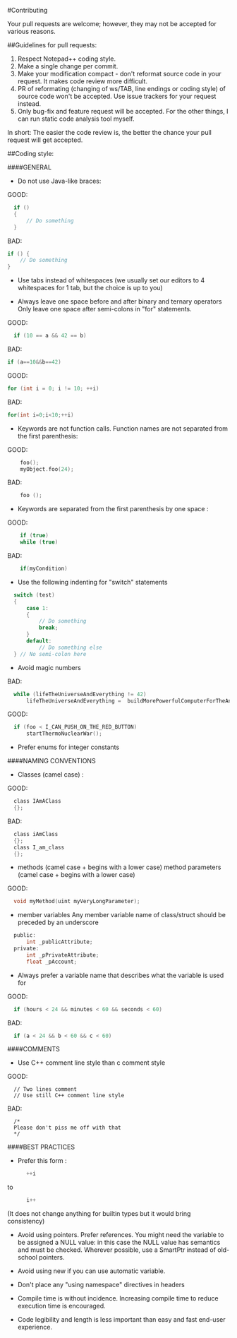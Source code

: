 #Contributing

Your pull requests are welcome; however, they may not be accepted for various reasons.

##Guidelines for pull requests:

1. Respect Notepad++ coding style.
2. Make a single change per commit.
3. Make your modification compact - don't reformat source code in your request. It makes code review more difficult.
4. PR of reformating (changing of ws/TAB, line endings or coding style) of source code won't be accepted. Use issue trackers for your request instead.
5. Only bug-fix and feature request will be accepted. For the other things, I can run static code analysis tool myself.

In short: The easier the code review is, the better the chance your pull request will get accepted.


##Coding style:

####GENERAL

* Do not use Java-like braces:

GOOD:
```c
  if ()
  {
      // Do something
  }
```
BAD:
  ```c
  if () {
      // Do something
  }
```
* Use tabs instead of whitespaces (we usually set our editors to 4
  whitespaces for 1 tab, but the choice is up to you)


* Always leave one space before and after binary and ternary operators
  Only leave one space after semi-colons in "for" statements.

GOOD:
```c
  if (10 == a && 42 == b)
```
BAD:
  ```c
  if (a==10&&b==42)
```
GOOD:
  ```c
  for (int i = 0; i != 10; ++i)
  ```
BAD:
  ```c
  for(int i=0;i<10;++i)
```
* Keywords are not function calls.
  Function names are not separated from the first parenthesis:

GOOD:
```c
    foo();
    myObject.foo(24);
```
BAD:
```c
    foo ();
```
* Keywords are separated from the first parenthesis by one space :

GOOD:
```c
    if (true)
    while (true)
```
BAD:
```c
    if(myCondition)
```

* Use the following indenting for "switch" statements
```c
  switch (test)
  {
      case 1:
	  {
	      // Do something
	      break;
	  }
	  default:
	      // Do something else
  } // No semi-colon here
```

* Avoid magic numbers

BAD:
```c
  while (lifeTheUniverseAndEverything != 42)
      lifeTheUniverseAndEverything =  buildMorePowerfulComputerForTheAnswer();
```
GOOD:
```c
  if (foo < I_CAN_PUSH_ON_THE_RED_BUTTON)
      startThermoNuclearWar();
```

* Prefer enums for integer constants



####NAMING CONVENTIONS

* Classes (camel case) :

GOOD:
```c
  class IAmAClass
  {};
```
BAD:
```c
  class iAmClass
  {};
  class I_am_class
  {};
```

* methods (camel case + begins with a lower case)
  method parameters (camel case + begins with a lower case)

GOOD:
```c
  void myMethod(uint myVeryLongParameter);
```
* member variables
  Any member variable name of class/struct should be preceded by an underscore
```c
  public:
      int _publicAttribute;
  private:
      int _pPrivateAttribute;
      float _pAccount;
```
	  
* Always prefer a variable name that describes what the variable is used for

GOOD:
```c
  if (hours < 24 && minutes < 60 && seconds < 60)
```
BAD:
```c
  if (a < 24 && b < 60 && c < 60)
```

####COMMENTS

* Use C++ comment line style than c comment style

GOOD:
```
  // Two lines comment
  // Use still C++ comment line style
```
BAD:
```
  /*
  Please don't piss me off with that
  */
```


####BEST PRACTICES

* Prefer this form :
```c
      ++i
```
   to
```c
      i++
```
   (It does not change anything for builtin types but it would bring consistency)


* Avoid using pointers. Prefer references. You might need the variable to
  be assigned a NULL value: in this case the NULL value has semantics and must
  be checked. Wherever possible, use a SmartPtr instead of old-school pointers.

* Avoid using new if you can use automatic variable.

* Don't place any "using namespace" directives in headers

* Compile time is without incidence. Increasing compile time to reduce execution
  time is encouraged.

* Code legibility and length is less important than easy and fast end-user experience.
